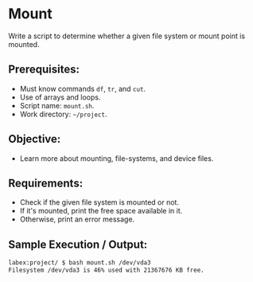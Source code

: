 # Mount

Write a script to determine whether a given file system or mount point is mounted.

## Prerequisites:

- Must know commands `df`, `tr`, and `cut`.
- Use of arrays and loops.
- Script name: `mount.sh`.
- Work directory: `~/project`.

## Objective:

- Learn more about mounting, file-systems, and device files.

## Requirements:

- Check if the given file system is mounted or not.
- If it's mounted, print the free space available in it.
- Otherwise, print an error message.

## Sample Execution / Output:

```bash
labex:project/ $ bash mount.sh /dev/vda3
Filesystem /dev/vda3 is 46% used with 21367676 KB free.
```
